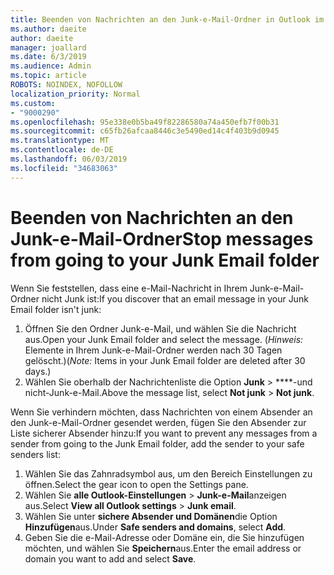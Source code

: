 ```yaml
---
title: Beenden von Nachrichten an den Junk-e-Mail-Ordner in Outlook im Internet
ms.author: daeite
author: daeite
manager: joallard
ms.date: 6/3/2019
ms.audience: Admin
ms.topic: article
ROBOTS: NOINDEX, NOFOLLOW
localization_priority: Normal
ms.custom:
- "9000290"
ms.openlocfilehash: 95e338e0b5ba49f82286580a74a450efb7f00b31
ms.sourcegitcommit: c65fb26afcaa8446c3e5490ed14c4f403b9d0945
ms.translationtype: MT
ms.contentlocale: de-DE
ms.lasthandoff: 06/03/2019
ms.locfileid: "34683063"
---
```

# <a name="stop-messages-from-going-to-your-junk-email-folder"></a><span data-ttu-id="f480b-102">Beenden von Nachrichten an den Junk-e-Mail-Ordner</span><span class="sxs-lookup"><span data-stu-id="f480b-102">Stop messages from going to your Junk Email folder</span></span>

<span data-ttu-id="f480b-103">Wenn Sie feststellen, dass eine e-Mail-Nachricht in Ihrem Junk-e-Mail-Ordner nicht Junk ist:</span><span class="sxs-lookup"><span data-stu-id="f480b-103">If you discover that an email message in your Junk Email folder isn't junk:</span></span>

1. <span data-ttu-id="f480b-104">Öffnen Sie den Ordner Junk-e-Mail, und wählen Sie die Nachricht aus.</span><span class="sxs-lookup"><span data-stu-id="f480b-104">Open your Junk Email folder and select the message.</span></span> <span data-ttu-id="f480b-105">(*Hinweis:* Elemente in Ihrem Junk-e-Mail-Ordner werden nach 30 Tagen gelöscht.)</span><span class="sxs-lookup"><span data-stu-id="f480b-105">(*Note:* Items in your Junk Email folder are deleted after 30 days.)</span></span>
1. <span data-ttu-id="f480b-106">Wählen Sie oberhalb der Nachrichtenliste die Option **Junk** > \*\*\*\*-und nicht-Junk-e-Mail.</span><span class="sxs-lookup"><span data-stu-id="f480b-106">Above the message list, select **Not junk** > **Not junk**.</span></span>

<span data-ttu-id="f480b-107">Wenn Sie verhindern möchten, dass Nachrichten von einem Absender an den Junk-e-Mail-Ordner gesendet werden, fügen Sie den Absender zur Liste sicherer Absender hinzu:</span><span class="sxs-lookup"><span data-stu-id="f480b-107">If you want to prevent any messages from a sender from going to the Junk Email folder, add the sender to your safe senders list:</span></span>

1. <span data-ttu-id="f480b-108">Wählen Sie das Zahnradsymbol aus, um den Bereich Einstellungen zu öffnen.</span><span class="sxs-lookup"><span data-stu-id="f480b-108">Select the gear icon to open the Settings pane.</span></span>
1. <span data-ttu-id="f480b-109">Wählen Sie **alle Outlook-Einstellungen** > **Junk-e-Mail**anzeigen aus.</span><span class="sxs-lookup"><span data-stu-id="f480b-109">Select **View all Outlook settings** > **Junk email**.</span></span>
1. <span data-ttu-id="f480b-110">Wählen Sie unter **sichere Absender und Domänen**die Option **Hinzufügen**aus.</span><span class="sxs-lookup"><span data-stu-id="f480b-110">Under **Safe senders and domains**, select **Add**.</span></span>
1. <span data-ttu-id="f480b-111">Geben Sie die e-Mail-Adresse oder Domäne ein, die Sie hinzufügen möchten, und wählen Sie **Speichern**aus.</span><span class="sxs-lookup"><span data-stu-id="f480b-111">Enter the email address or domain you want to add and select **Save**.</span></span>